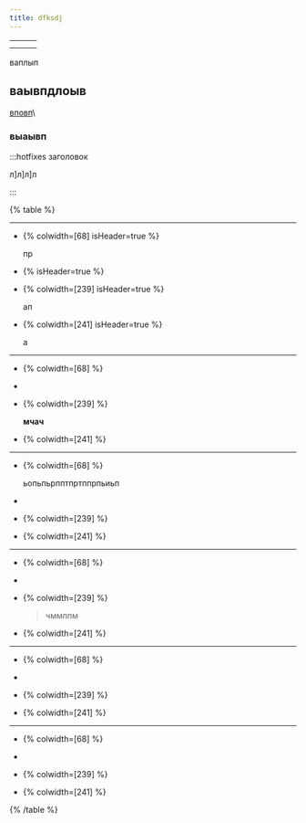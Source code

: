 ```yaml
---
title: dfksdj
---
```


||||
|-|-|-|
||||
||||

ваплып

## ваывпдлоыв

[вповп](.../newArticle/new_article_1)\\

### выаывп

:::hotfixes заголовок

л\]л\]л\]л

:::

{% table %}

---

*  {% colwidth=[68] isHeader=true %}

   пр

*  {% isHeader=true %}


*  {% colwidth=[239] isHeader=true %}

   ап

*  {% colwidth=[241] isHeader=true %}

   а

---

*  {% colwidth=[68] %}


*  

*  {% colwidth=[239] %}

   **мчач**

*  {% colwidth=[241] %}


---

*  {% colwidth=[68] %}

   ьопьпьрпптпртппрпьиьп

*  

*  {% colwidth=[239] %}


*  {% colwidth=[241] %}


---

*  {% colwidth=[68] %}


*  

*  {% colwidth=[239] %}

   > чммппм

*  {% colwidth=[241] %}


---

*  {% colwidth=[68] %}


*  

*  {% colwidth=[239] %}


*  {% colwidth=[241] %}


---

*  {% colwidth=[68] %}


*  

*  {% colwidth=[239] %}


*  {% colwidth=[241] %}


{% /table %}
